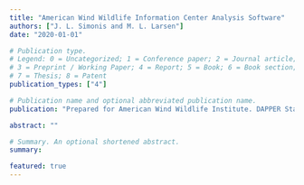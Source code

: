 ```yaml
---
title: "American Wind Wildlife Information Center Analysis Software"
authors: ["J. L. Simonis and M. L. Larsen"]
date: "2020-01-01"

# Publication type.
# Legend: 0 = Uncategorized; 1 = Conference paper; 2 = Journal article;
# 3 = Preprint / Working Paper; 4 = Report; 5 = Book; 6 = Book section;
# 7 = Thesis; 8 = Patent
publication_types: ["4"]

# Publication name and optional abbreviated publication name.
publication: "Prepared for American Wind Wildlife Institute. DAPPER Stats, Portland, OR. 6 pp"

abstract: ""

# Summary. An optional shortened abstract.
summary: 

featured: true
---
```



